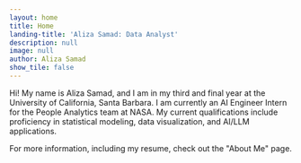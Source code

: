 ```yaml
---
layout: home
title: Home
landing-title: 'Aliza Samad: Data Analyst'
description: null
image: null
author: Aliza Samad
show_tile: false
---
```


Hi! My name is Aliza Samad, and I am in my third and final year at the University of California, Santa Barbara. I am currently an AI Engineer Intern for the People Analytics team at NASA. My current qualifications include proficiency in statistical modeling, data visualization, and AI/LLM applications.

For more information, including my resume, check out the "About Me" page.